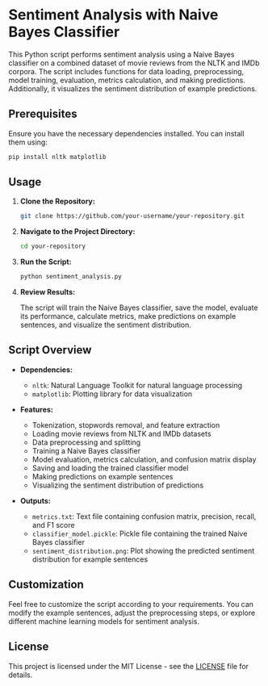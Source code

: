 # Sentiment Analysis with Naive Bayes Classifier

This Python script performs sentiment analysis using a Naive Bayes classifier on a combined dataset of movie reviews from the NLTK and IMDb corpora. The script includes functions for data loading, preprocessing, model training, evaluation, metrics calculation, and making predictions. Additionally, it visualizes the sentiment distribution of example predictions.

## Prerequisites

Ensure you have the necessary dependencies installed. You can install them using:

```bash
pip install nltk matplotlib
```

## Usage

1. **Clone the Repository:**

   ```bash
   git clone https://github.com/your-username/your-repository.git
   ```

2. **Navigate to the Project Directory:**

   ```bash
   cd your-repository
   ```

3. **Run the Script:**

   ```bash
   python sentiment_analysis.py
   ```

4. **Review Results:**

   The script will train the Naive Bayes classifier, save the model, evaluate its performance, calculate metrics, make predictions on example sentences, and visualize the sentiment distribution.

## Script Overview

- **Dependencies:**
  - `nltk`: Natural Language Toolkit for natural language processing
  - `matplotlib`: Plotting library for data visualization

- **Features:**
  - Tokenization, stopwords removal, and feature extraction
  - Loading movie reviews from NLTK and IMDb datasets
  - Data preprocessing and splitting
  - Training a Naive Bayes classifier
  - Model evaluation, metrics calculation, and confusion matrix display
  - Saving and loading the trained classifier model
  - Making predictions on example sentences
  - Visualizing the sentiment distribution of predictions

- **Outputs:**
  - `metrics.txt`: Text file containing confusion matrix, precision, recall, and F1 score
  - `classifier_model.pickle`: Pickle file containing the trained Naive Bayes classifier
  - `sentiment_distribution.png`: Plot showing the predicted sentiment distribution for example sentences

## Customization

Feel free to customize the script according to your requirements. You can modify the example sentences, adjust the preprocessing steps, or explore different machine learning models for sentiment analysis.

## License

This project is licensed under the MIT License - see the [LICENSE](LICENSE) file for details.